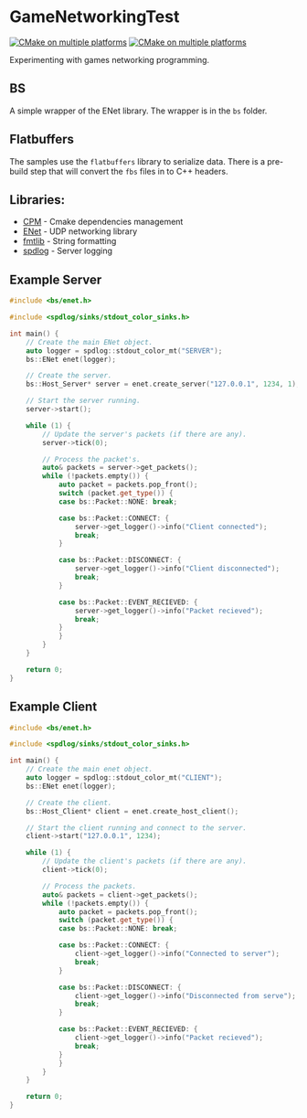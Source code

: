 # GameNetworkingTest
[![CMake on multiple platforms](https://github.com/davidjcc/GameNetworkingExperiment/actions/workflows/cmake-multi-platform.yml/badge.svg)](https://github.com/davidjcc/GameNetworkingExperiment/actions/workflows/cmake-multi-platform.yml)
[![CMake on multiple platforms](https://github.com/davidjcc/GameNetworkingExperiment/actions/workflows/cmake-multi-platform.yml/badge.svg)](https://github.com/davidjcc/GameNetworkingExperiment/actions/workflows/cmake-multi-platform.yml)

Experimenting with games networking programming.

## BS
A simple wrapper of the ENet library. The wrapper is in the `bs` folder.

## Flatbuffers
The samples use the `flatbuffers` library to serialize data. There is a pre-build step that will convert the `fbs` files in to C++ headers.

## Libraries:
- [CPM](https://github.com/cpm-cmake/CPM.cmake) - Cmake dependencies management
- [ENet](http://enet.bespin.org/index.html) - UDP networking library
- [fmtlib](https://github.com/fmtlib/fmt) - String formatting
- [spdlog](https://github.com/gabime/spdlog) - Server logging


## Example Server
```cpp
#include <bs/enet.h>

#include <spdlog/sinks/stdout_color_sinks.h>

int main() {
	// Create the main ENet object.
	auto logger = spdlog::stdout_color_mt("SERVER");
	bs::ENet enet(logger);

	// Create the server.
	bs::Host_Server* server = enet.create_server("127.0.0.1", 1234, 1);

	// Start the server running.
	server->start();

	while (1) {
		// Update the server's packets (if there are any).
		server->tick(0);

		// Process the packet's.
		auto& packets = server->get_packets();
		while (!packets.empty()) {
			auto packet = packets.pop_front();
			switch (packet.get_type()) {
			case bs::Packet::NONE: break;

			case bs::Packet::CONNECT: {
				server->get_logger()->info("Client connected");
				break;
			}

			case bs::Packet::DISCONNECT: {
				server->get_logger()->info("Client disconnected");
				break;
			}

			case bs::Packet::EVENT_RECIEVED: {
				server->get_logger()->info("Packet recieved");
				break;
			}
			}
		}
	}

	return 0;
}
```

## Example Client
```cpp
#include <bs/enet.h>

#include <spdlog/sinks/stdout_color_sinks.h>

int main() {
	// Create the main enet object.
	auto logger = spdlog::stdout_color_mt("CLIENT");
	bs::ENet enet(logger);

	// Create the client.
	bs::Host_Client* client = enet.create_host_client();

	// Start the client running and connect to the server.
	client->start("127.0.0.1", 1234);

	while (1) {
		// Update the client's packets (if there are any).
		client->tick(0);

		// Process the packets.
		auto& packets = client->get_packets();
		while (!packets.empty()) {
			auto packet = packets.pop_front();
			switch (packet.get_type()) {
			case bs::Packet::NONE: break;

			case bs::Packet::CONNECT: {
				client->get_logger()->info("Connected to server");
				break;
			}

			case bs::Packet::DISCONNECT: {
				client->get_logger()->info("Disconnected from serve");
				break;
			}

			case bs::Packet::EVENT_RECIEVED: {
				client->get_logger()->info("Packet recieved");
				break;
			}
			}
		}
	}

	return 0;
}
```
